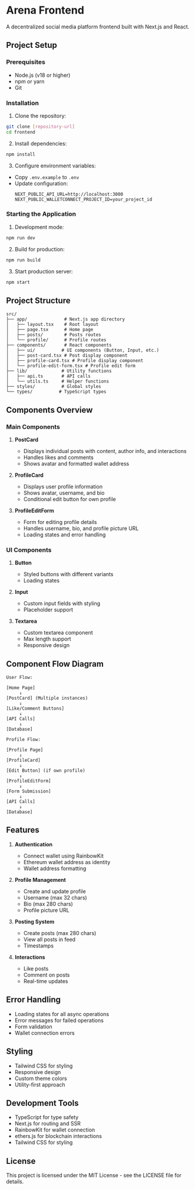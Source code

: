 # Arena Frontend

A decentralized social media platform frontend built with Next.js and React.

## Project Setup

### Prerequisites
- Node.js (v18 or higher)
- npm or yarn
- Git

### Installation

1. Clone the repository:
```bash
git clone [repository-url]
cd frontend
```

2. Install dependencies:
```bash
npm install
```

3. Configure environment variables:
- Copy `.env.example` to `.env`
- Update configuration:
  ```
  NEXT_PUBLIC_API_URL=http://localhost:3000
  NEXT_PUBLIC_WALLETCONNECT_PROJECT_ID=your_project_id
  ```

### Starting the Application

1. Development mode:
```bash
npm run dev
```

2. Build for production:
```bash
npm run build
```

3. Start production server:
```bash
npm start
```

## Project Structure

```
src/
├── app/              # Next.js app directory
│   ├── layout.tsx    # Root layout
│   ├── page.tsx      # Home page
│   ├── posts/        # Posts routes
│   └── profile/      # Profile routes
├── components/       # React components
│   ├── ui/          # UI components (Button, Input, etc.)
│   ├── post-card.tsx # Post display component
│   ├── profile-card.tsx # Profile display component
│   └── profile-edit-form.tsx # Profile edit form
├── lib/             # Utility functions
│   ├── api.ts       # API calls
│   └── utils.ts     # Helper functions
├── styles/          # Global styles
└── types/          # TypeScript types
```

## Components Overview

### Main Components

1. **PostCard**
   - Displays individual posts with content, author info, and interactions
   - Handles likes and comments
   - Shows avatar and formatted wallet address

2. **ProfileCard**
   - Displays user profile information
   - Shows avatar, username, and bio
   - Conditional edit button for own profile

3. **ProfileEditForm**
   - Form for editing profile details
   - Handles username, bio, and profile picture URL
   - Loading states and error handling

### UI Components

1. **Button**
   - Styled buttons with different variants
   - Loading states

2. **Input**
   - Custom input fields with styling
   - Placeholder support

3. **Textarea**
   - Custom textarea component
   - Max length support
   - Responsive design

## Component Flow Diagram

```
User Flow:

[Home Page]
     ↓
[PostCard] (Multiple instances)
     ↓
[Like/Comment Buttons]
     ↓
[API Calls]
     ↓
[Database]

Profile Flow:

[Profile Page]
     ↓
[ProfileCard]
     ↓
[Edit Button] (if own profile)
     ↓
[ProfileEditForm]
     ↓
[Form Submission]
     ↓
[API Calls]
     ↓
[Database]
```

## Features

1. **Authentication**
   - Connect wallet using RainbowKit
   - Ethereum wallet address as identity
   - Wallet address formatting

2. **Profile Management**
   - Create and update profile
   - Username (max 32 chars)
   - Bio (max 280 chars)
   - Profile picture URL

3. **Posting System**
   - Create posts (max 280 chars)
   - View all posts in feed
   - Timestamps

4. **Interactions**
   - Like posts
   - Comment on posts
   - Real-time updates

## Error Handling

- Loading states for all async operations
- Error messages for failed operations
- Form validation
- Wallet connection errors

## Styling

- Tailwind CSS for styling
- Responsive design
- Custom theme colors
- Utility-first approach

## Development Tools

- TypeScript for type safety
- Next.js for routing and SSR
- RainbowKit for wallet connection
- ethers.js for blockchain interactions
- Tailwind CSS for styling

## License

This project is licensed under the MIT License - see the LICENSE file for details.
